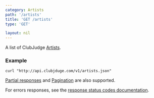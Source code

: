 ```yaml
---
category: Artists
path: '/artists'
title: 'GET /artists'
type: 'GET'

layout: nil
---
```


A list of ClubJudge [Artists](#artist-model).

### Example

```
curl "http://api.clubjduge.com/v1/artists.json"
```

[Partial responses](#partial-responses) and [Pagination](#pagination) are also supported.

For errors responses, see the [response status codes documentation](#response-status-codes).
